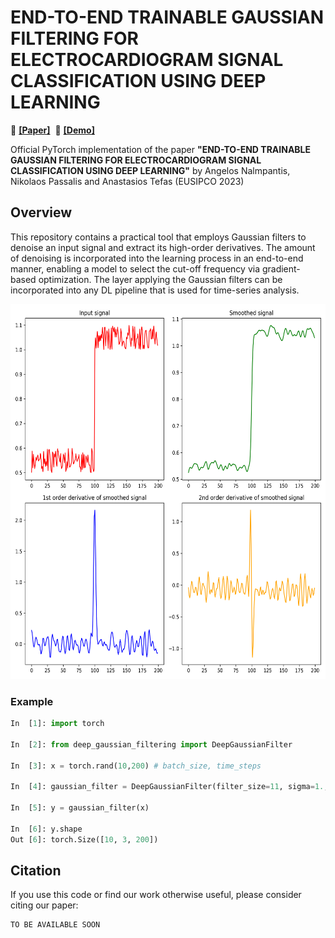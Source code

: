 # END-TO-END TRAINABLE GAUSSIAN FILTERING FOR ELECTROCARDIOGRAM SIGNAL CLASSIFICATION USING DEEP LEARNING

:page_with_curl: [**[Paper]**](https://github.com/cidl-auth/deep_gaussian)&nbsp;
:rocket: [**[Demo]**](https://colab.research.google.com/github/cidl-auth/deep_gaussian/blob/main/demo.ipynb)&nbsp;

Official PyTorch implementation of the paper **"END-TO-END TRAINABLE GAUSSIAN FILTERING FOR ELECTROCARDIOGRAM SIGNAL CLASSIFICATION USING DEEP LEARNING"**
by Angelos Nalmpantis, Nikolaos Passalis and Anastasios Tefas (EUSIPCO 2023)

## Overview
This repository contains a practical tool that employs Gaussian filters to denoise an input signal and extract its high-order derivatives. The amount of denoising is incorporated into the learning process in an end-to-end manner, enabling a model to select the cut-off frequency via gradient-based optimization. The layer applying the Gaussian filters can be incorporated into any DL pipeline that is used for time-series analysis.

<img src="https://github.com/cidl-auth/deep_gaussian/blob/main/figures/input_output.png" width="600" height="600" />

### Example

```python
In  [1]: import torch

In  [2]: from deep_gaussian_filtering import DeepGaussianFilter

In  [3]: x = torch.rand(10,200) # batch_size, time_steps

In  [4]: gaussian_filter = DeepGaussianFilter(filter_size=11, sigma=1., order=2)
                
In  [5]: y = gaussian_filter(x)

In  [6]: y.shape
Out [6]: torch.Size([10, 3, 200])

```

## Citation
If you use this code or find our work otherwise useful, please consider citing our paper:
```
TO BE AVAILABLE SOON
```

